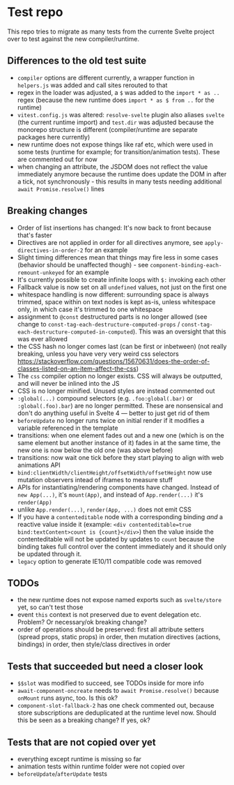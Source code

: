 # Test repo

This repo tries to migrate as many tests from the currente Svelte project over to test against the new compiler/runtime.

## Differences to the old test suite

- `compiler` options are different currently, a wrapper function in `helpers.js` was added and call sites rerouted to that
- regex in the loader was adjusted, a `$` was added to the `import * as ..` regex (because the new runtime does `import * as $ from ..` for the runtime)
- `vitest.config.js` was altered: `resolve-svelte` plugin also aliases `svelte` (the current runtime import) and `test.dir` was adjusted because the monorepo structure is different (compiler/runtime are separate packages here currently)
- new runtime does not expose things like raf etc, which were used in some tests (runtime for example; for transition/animation tests). These are commented out for now
- when changing an attribute, the JSDOM does not reflect the value immediately anymore because the runtime does update the DOM in after a tick, not synchronously - this results in many tests needing additional `await Promise.resolve()` lines

## Breaking changes

- Order of list insertions has changed: It's now back to front because that's faster
- Directives are not applied in order for all directives anymore, see `apply-directives-in-order-2` for an example
- Slight timing differences mean that things may fire less in some cases (behavior should be unaffected though) - see `component-binding-each-remount-unkeyed` for an example
- It's currently possible to create infinite loops with `$:` invoking each other
- Fallback value is now set on all `undefined` values, not just on the first one
- whitespace handling is now different: surrounding space is always trimmed, space within on text nodes is kept as-is, unless whitespace only, in which case it's trimmed to one whitespace
- assignment to `@const` destructured parts is no longer allowed (see change to `const-tag-each-destructure-computed-props` / `const-tag-each-destructure-computed-in-computed`). This was an oversight that this was ever allowed
- the CSS hash no longer comes last (can be first or inbetween) (not really breaking, unless you have very very weird css selectors https://stackoverflow.com/questions/15670631/does-the-order-of-classes-listed-on-an-item-affect-the-css)
- The `css` compiler option no longer exists. CSS will always be outputted, and will never be inlined into the JS
- CSS is no longer minified. Unused styles are instead commented out
- `:global(...)` compound selectors (e.g. `.foo:global(.bar)` or `:global(.foo).bar`) are no longer permitted. These are nonsensical and don't do anything useful in Svelte 4 — better to just get rid of them
- `beforeUpdate` no longer runs twice on initial render if it modifies a variable referenced in the template
- transitions: when one element fades out and a new one (which is on the same element but another instance of it) fades in at the same time, the new one is now below the old one (was above before)
- transitions: now wait one tick before they start playing to align with web animations API
- `bind:clientWidth/clientHeight/offsetWidth/offsetHeight` now use mutation observers intead of iframes to measure stuff
- APIs for instantiating/rendering components have changed. Instead of `new App(...)`, it's `mount(App)`, and instead of `App.render(...)` it's `render(App)`
- unlike `App.render(...)`, `render(App, ...)` does not emit CSS
- If you have a `contenteditable` node with a corresponding binding _and_ a reactive value inside it (example: `<div contenteditable=true bind:textContent>count is {count}</div>`) then the value inside the contenteditable will not be updated by updates to `count` because the binding takes full control over the content immediately and it should only be updated through it.
- `legacy` option to generate IE10/11 compatible code was removed

## TODOs

- the new runtime does not expose named exports such as `svelte/store` yet, so can't test those
- event `this` context is not preserved due to event delegation etc. Problem? Or necessary/ok breaking change?
- order of operations should be preserved: first all attribute setters (spread props, static props) in order, then mutation directives (actions, bindings) in order, then style/class directives in order

## Tests that succeeded but need a closer look

- `$$slot` was modified to succeed, see TODOs inside for more info
- `await-component-oncreate` needs to `await Promise.resolve()` because `onMount` runs async, too. Is this ok?
- `component-slot-fallback-2` has one check commented out, because store subscriptions are deduplicated at the runtime level now. Should this be seen as a breaking change? If yes, ok?

## Tests that are not copied over yet

- everything except runtime is missing so far
- animation tests within runtime folder were not copied over
- `beforeUpdate`/`afterUpdate` tests
